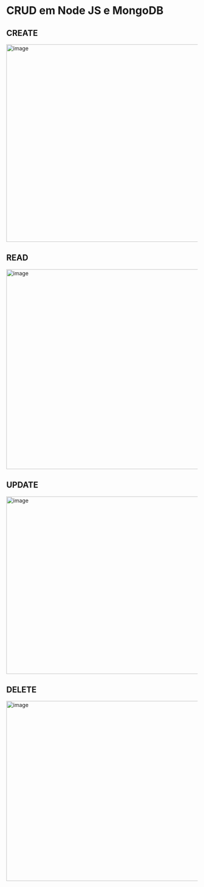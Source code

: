 # CRUD em Node JS e MongoDB
## CREATE
<img width="1127" height="520" alt="image" src="https://github.com/user-attachments/assets/ed9140bc-8673-4e98-9008-9ffd91faa618" />

## READ
<img width="1127" height="526" alt="image" src="https://github.com/user-attachments/assets/9f1624c5-2cdc-4db5-a9b9-98d8a628c7a9" />

## UPDATE
<img width="1135" height="467" alt="image" src="https://github.com/user-attachments/assets/358283d9-effc-48a0-9881-54fe1222c9ec" />

## DELETE
<img width="1127" height="474" alt="image" src="https://github.com/user-attachments/assets/89b493c2-760b-4983-8c01-aef78cf27e1a" />
